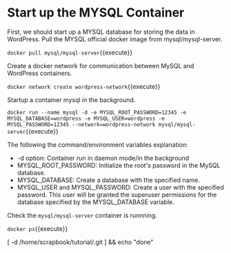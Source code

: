 # Start up the MYSQL Container

First, we should start up a MYSQL database for storing the data in WordPress. Pull the MYSQL official docker image from mysql/mysql-server.

`docker pull mysql/mysql-server`{{execute}}

Create a docker network for communication between MySQL and WordPress containers.

`docker network create wordpress-network`{{execute}}

Startup a container mysql in the background.

`docker run --name mysql -d -e MYSQL_ROOT_PASSWORD=12345 -e MYSQL_DATABASE=wordpress -e MYSQL_USER=wordpress -e MYSQL_PASSWORD=12345 --network=wordpress-network mysql/mysql-server`{{execute}}

The following the command/environment variables explanation:
- -d option: Container run in daemon mode/in the background
- MYSQL_ROOT_PASSWORD: Initialize the root's password in the MySQL database.
- MYSQL_DATABASE: Create a database with the specified name.
- MYSQL_USER and MYSQL_PASSWORD: Create a user with the specified password. This user will be granted the superuser permissions for the database specified by the MYSQL_DATABASE variable.

Check the `mysql/mysql-server` container is runnning.

`docker ps`{{execute}}

[ -d /home/scrapbook/tutorial/.git ] && echo "done"
